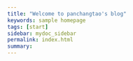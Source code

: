 ```yaml
---
title: "Welcome to panchangtao's blog"
keywords: sample homepage
tags: [start]
sidebar: mydoc_sidebar
permalink: index.html
summary: 
---
```



